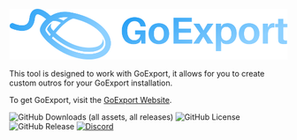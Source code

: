 <p align="center">
  <img src="assets/logo.svg" alt="Logo">
</p>

This tool is designed to work with GoExport, it allows for you to create custom outros for your GoExport installation.

To get GoExport, visit the [GoExport Website](https://goexport.lexian.dev).

![GitHub Downloads (all assets, all releases)](https://img.shields.io/github/downloads/GoExport/GoExport-Outro-Maker/total?cacheBuster=true)
![GitHub License](https://img.shields.io/github/license/GoExport/GoExport-Outro-Maker?cacheBuster=true)
![GitHub Release](https://img.shields.io/github/v/release/GoExport/GoExport-Outro-Maker?include_prereleases&cacheBuster=true)
[![Discord](https://img.shields.io/badge/Discord-%235865F2.svg?style=for-the-badge&logo=discord&logoColor=white)](https://discord.gg/ejwJYtQDrS)
